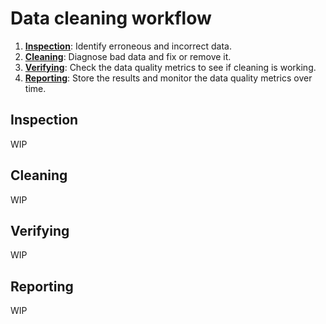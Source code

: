 # Data cleaning workflow

1. **[Inspection](#inspection)**: Identify erroneous and incorrect data.
1. **[Cleaning](#cleaning)**: Diagnose bad data and fix or remove it.
1. **[Verifying](#verifying)**: Check the data quality metrics to see if cleaning is working.
1. **[Reporting](#reporting)**: Store the results and monitor the data quality metrics over time.

## Inspection
WIP

## Cleaning
WIP

## Verifying
WIP

## Reporting
WIP
